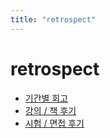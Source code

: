 ```yaml
---
title: "retrospect"
---
```


# retrospect

- [기간별 회고](/retrospect/period)
- [강의 / 책 후기](/retrospect/review)
- [시험 / 면접 후기](/retrospect/exam)

